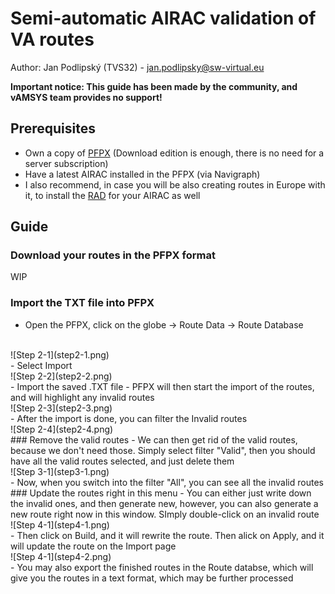 # Semi-automatic AIRAC validation of VA routes
Author: Jan Podlipský (TVS32) - jan.podlipsky@sw-virtual.eu
  
**Important notice: This guide has been made by the community, and vAMSYS team provides no support!**

## Prerequisites
- Own a copy of [PFPX](http://flightsimsoft.com/) (Download edition is enough, there is no need for a server subscription)
- Have a latest AIRAC installed in the PFPX (via Navigraph)
- I also recommend, in case you will be also creating routes in Europe with it, to install the [RAD](https://forum.aerosoft.com/index.php?/files/file/6626-pfpx-version-2-rad-restrictions-and-directs-2409/) for your AIRAC as well

## Guide

### Download your routes in the PFPX format
WIP

### Import the TXT file into PFPX
- Open the PFPX, click on the globe -> Route Data -> Route Database  
<br/>
![Step 2-1](step2-1.png)  
<br/>
- Select Import  
<br/>
![Step 2-2](step2-2.png)  
<br/>
- Import the saved .TXT file
- PFPX will then start the import of the routes, and will highlight any invalid routes  
<br/>
![Step 2-3](step2-3.png)  
<br/>
- After the import is done, you can filter the Invalid routes  
<br/>
![Step 2-4](step2-4.png)  
<br/>
### Remove the valid routes
- We can then get rid of the valid routes, because we don't need those. Simply select filter "Valid", then you should have all the valid routes selected, and just delete them  
<br/>
![Step 3-1](step3-1.png)  
<br/>
- Now, when you switch into the filter "All", you can see all the invalid routes
### Update the routes right in this menu
- You can either just write down the invalid ones, and then generate new, however, you can also generate a new route right now in this window. SImply double-click on an invalid route  
<br/>
![Step 4-1](step4-1.png)  
<br/>
- Then click on Build, and it will rewrite the route. Then alick on Apply, and it will update the route on the Import page  
<br/>
![Step 4-1](step4-2.png)  
<br/>
- You may also export the finished routes in the Route databse, which will give you the routes in a text format, which may be further processed